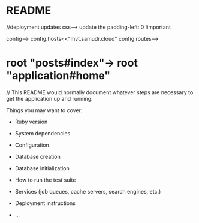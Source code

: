 # README
//deployment updates
css--> update the padding-left: 0 !important

config--> config.hosts<<"mvt.samudr.cloud" 
config routes--> 
  # root "posts#index"-> root "application#home"

//
This README would normally document whatever steps are necessary to get the
application up and running.

Things you may want to cover:

* Ruby version

* System dependencies

* Configuration

* Database creation

* Database initialization

* How to run the test suite

* Services (job queues, cache servers, search engines, etc.)

* Deployment instructions

* ...
